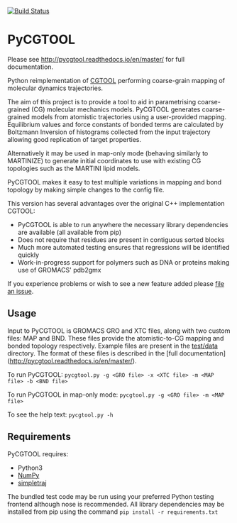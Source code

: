 [![Build Status](https://travis-ci.org/jag1g13/pycgtool.svg?branch=master)](https://travis-ci.org/jag1g13/pycgtool)

# PyCGTOOL
Please see http://pycgtool.readthedocs.io/en/master/ for full documentation.

Python reimplementation of [CGTOOL](https://bitbucket.org/jag1g13/cgtool) performing coarse-grain mapping of molecular dynamics trajectories.

The aim of this project is to provide a tool to aid in parametrising coarse-grained (CG) molecular mechanics models.  PyCGTOOL generates coarse-grained models from atomistic trajectories using a user-provided mapping.  Equilibrium values and force constants of bonded terms are calculated by Boltzmann Inversion of histograms collected from the input trajectory allowing good replication of target properties.

Alternatively it may be used in map-only mode (behaving similarly to MARTINIZE) to generate initial coordinates to use with existing CG topologies such as the MARTINI lipid models.

PyCGTOOL makes it easy to test multiple variations in mapping and bond topology by making simple changes to the config file.

This version has several advantages over the original C++ implementation CGTOOL:
* PyCGTOOL is able to run anywhere the necessary library dependencies are available (all available from pip)
* Does not require that residues are present in contiguous sorted blocks
* Much more automated testing ensures that regressions will be identified quickly
* Work-in-progress support for polymers such as DNA or proteins making use of GROMACS' pdb2gmx

If you experience problems or wish to see a new feature added please [file an issue](https://github.com/jag1g13/pycgtool/issues).

## Usage
Input to PyCGTOOL is GROMACS GRO and XTC files, along with two custom files: MAP and BND.  These files provide the atomistic-to-CG mapping and bonded topology respectively.  Example files are present in the [test/data](https://github.com/jag1g13/pycgtool/tree/master/test/data) directory.  The format of these files is described in the [full documentation] (http://pycgtool.readthedocs.io/en/master/).

To run PyCGTOOL:
`pycgtool.py -g <GRO file> -x <XTC file> -m <MAP file> -b <BND file>`

To run PyCGTOOL in map-only mode:
`pycgtool.py -g <GRO file> -m <MAP file>`

To see the help text:
`pycgtool.py -h`

## Requirements
PyCGTOOL requires:
* Python3
* [NumPy](http://www.numpy.org/)
* [simpletraj](https://github.com/arose/simpletraj)

The bundled test code may be run using your preferred Python testing frontend although nose is recommended.
All library dependencies may be installed from pip using the command `pip install -r requirements.txt`
